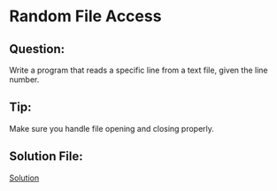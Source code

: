 # Random File Access

## Question:
Write a program that reads a specific line from a text file, given the line number.

## Tip:
Make sure you handle file opening and closing properly.

## Solution File:
[Solution](https://github.com/jspackiaraj/e07_random_access.py)
